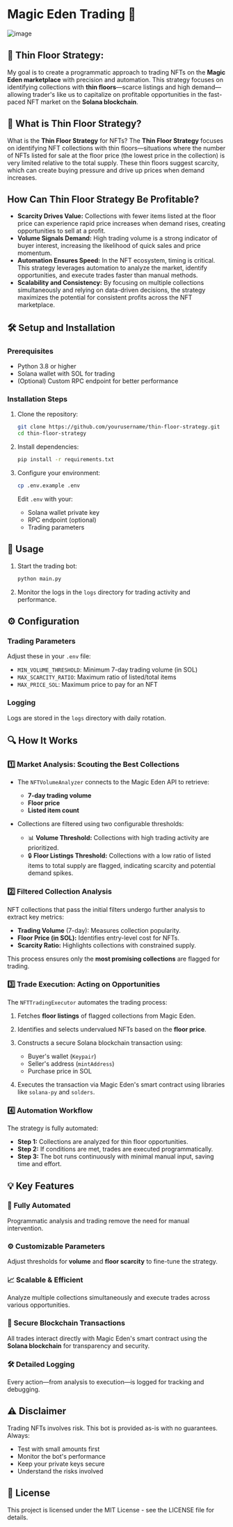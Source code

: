 # Magic Eden Trading 🚀 
![image](https://github.com/user-attachments/assets/e58d5da4-9988-4f08-898a-b29ce72921a4)


## 🌟 Thin Floor Strategy: 

My goal is to create a programmatic approach to trading NFTs on the **Magic Eden marketplace** with precision and automation. This strategy focuses on identifying collections with **thin floors**—scarce listings and high demand—allowing trader's like us to capitalize on profitable opportunities in the fast-paced NFT market on the **Solana blockchain**.

## 🎯 **What is Thin Floor Strategy?**

What is the **Thin Floor Strategy** for NFTs?
The **Thin Floor Strategy** focuses on identifying NFT collections with thin floors—situations where the number of NFTs listed for sale at the floor price (the lowest price in the collection) is very limited relative to the total supply. These thin floors suggest scarcity, which can create buying pressure and drive up prices when demand increases.

## How Can **Thin Floor Strategy** Be Profitable?
- **Scarcity Drives Value:** Collections with fewer items listed at the floor price can experience rapid price increases when demand rises, creating opportunities to sell at a profit.
- **Volume Signals Demand:** High trading volume is a strong indicator of buyer interest, increasing the likelihood of quick sales and price momentum.
- **Automation Ensures Speed:** In the NFT ecosystem, timing is critical. This strategy leverages automation to analyze the market, identify opportunities, and execute trades faster than manual methods.
- **Scalability and Consistency:** By focusing on multiple collections simultaneously and relying on data-driven decisions, the strategy maximizes the potential for consistent profits across the NFT marketplace.

## 🛠️ **Setup and Installation**

### Prerequisites
- Python 3.8 or higher
- Solana wallet with SOL for trading
- (Optional) Custom RPC endpoint for better performance

### Installation Steps
1. Clone the repository:
   ```bash
   git clone https://github.com/yourusername/thin-floor-strategy.git
   cd thin-floor-strategy
   ```

2. Install dependencies:
   ```bash
   pip install -r requirements.txt
   ```

3. Configure your environment:
   ```bash
   cp .env.example .env
   ```
   Edit `.env` with your:
   - Solana wallet private key
   - RPC endpoint (optional)
   - Trading parameters

## 🚀 **Usage**

1. Start the trading bot:
   ```bash
   python main.py
   ```

2. Monitor the logs in the `logs` directory for trading activity and performance.

## ⚙️ **Configuration**

### Trading Parameters
Adjust these in your `.env` file:
- `MIN_VOLUME_THRESHOLD`: Minimum 7-day trading volume (in SOL)
- `MAX_SCARCITY_RATIO`: Maximum ratio of listed/total items
- `MAX_PRICE_SOL`: Maximum price to pay for an NFT

### Logging
Logs are stored in the `logs` directory with daily rotation.

## 🔍 **How It Works**

### 1️⃣ **Market Analysis: Scouting the Best Collections**  
- The `NFTVolumeAnalyzer` connects to the Magic Eden API to retrieve:  
  - **7-day trading volume**  
  - **Floor price**  
  - **Listed item count**  

- Collections are filtered using two configurable thresholds:  
  - 📊 **Volume Threshold:** Collections with high trading activity are prioritized.  
  - 🔒 **Floor Listings Threshold:** Collections with a low ratio of listed items to total supply are flagged, indicating scarcity and potential demand spikes.  

### 2️⃣ **Filtered Collection Analysis**  
NFT collections that pass the initial filters undergo further analysis to extract key metrics:  
- **Trading Volume** (7-day): Measures collection popularity.  
- **Floor Price (in SOL):** Identifies entry-level cost for NFTs.  
- **Scarcity Ratio:** Highlights collections with constrained supply.  

This process ensures only the **most promising collections** are flagged for trading.

### 3️⃣ **Trade Execution: Acting on Opportunities**  
The `NFTTradingExecutor` automates the trading process:  
1. Fetches **floor listings** of flagged collections from Magic Eden.  
2. Identifies and selects undervalued NFTs based on the **floor price**.  
3. Constructs a secure Solana blockchain transaction using:  
   - Buyer's wallet (`Keypair`)  
   - Seller's address (`mintAddress`)  
   - Purchase price in SOL  

4. Executes the transaction via Magic Eden's smart contract using libraries like `solana-py` and `solders`.  

### 4️⃣ **Automation Workflow**  
The strategy is fully automated:  
- **Step 1:** Collections are analyzed for thin floor opportunities.  
- **Step 2:** If conditions are met, trades are executed programmatically.  
- **Step 3:** The bot runs continuously with minimal manual input, saving time and effort.

## 💡 **Key Features**

### 🔄 **Fully Automated**  
Programmatic analysis and trading remove the need for manual intervention.  

### ⚙️ **Customizable Parameters**  
Adjust thresholds for **volume** and **floor scarcity** to fine-tune the strategy.  

### 📈 **Scalable & Efficient**  
Analyze multiple collections simultaneously and execute trades across various opportunities.  

### 🔐 **Secure Blockchain Transactions**  
All trades interact directly with Magic Eden's smart contract using the **Solana blockchain** for transparency and security.  

### 🛠️ **Detailed Logging**  
Every action—from analysis to execution—is logged for tracking and debugging.

## ⚠️ **Disclaimer**

Trading NFTs involves risk. This bot is provided as-is with no guarantees. Always:
- Test with small amounts first
- Monitor the bot's performance
- Keep your private keys secure
- Understand the risks involved

## 📝 **License**

This project is licensed under the MIT License - see the LICENSE file for details.


